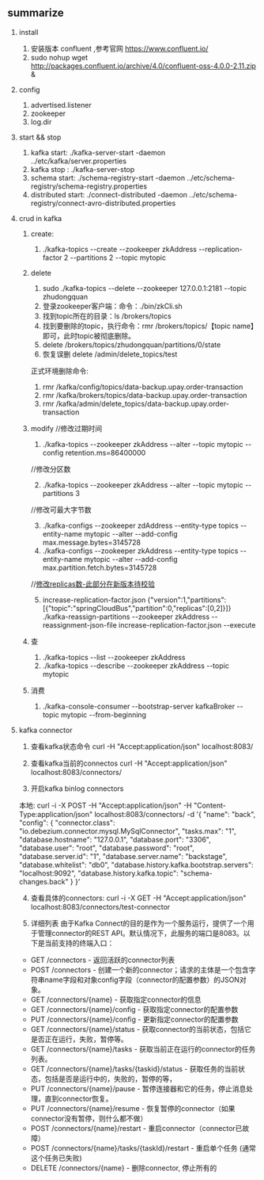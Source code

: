 ## summarize

 1. install 
 
 
      1.  安装版本 confluent ,参考官网 https://www.confluent.io/
      2.  sudo nohup wget http://packages.confluent.io/archive/4.0/confluent-oss-4.0.0-2.11.zip &
      
 2. config
 
 
      1. advertised.listener
      2. zookeeper
      3. log.dir
      
 3. start && stop 
      
      
      1. kafka start:  ./kafka-server-start -daemon ../etc/kafka/server.properties
      2. kafka stop :  ./kafka-server-stop 
      3. schema start: ./schema-registry-start -daemon ../etc/schema-registry/schema-registry.properties
      4. distributed start: ./connect-distributed -daemon ../etc/schema-registry/connect-avro-distributed.properties 
                
 4. crud in kafka
 
 
      1. create:
            1. ./kafka-topics --create --zookeeper zkAddress --replication-factor 2 --partitions 2 --topic mytopic
           
      2. delete
            1. sudo ./kafka-topics --delete --zookeeper 127.0.0.1:2181 --topic zhudongquan
            2. 登录zookeeper客户端：命令：./bin/zkCli.sh 
            3. 找到topic所在的目录：ls /brokers/topics
            4. 找到要删除的topic，执行命令：rmr /brokers/topics/【topic name】即可，此时topic被彻底删除。
            5. delete /brokers/topics/zhudongquan/partitions/0/state
            6. 恢复误删 delete /admin/delete_topics/test
           
           
            正式环境删除命令:
            1. rmr /kafka/config/topics/data-backup.upay.order-transaction
            2. rmr /kafka/brokers/topics/data-backup.upay.order-transaction
            3. rmr /kafka/admin/delete_topics/data-backup.upay.order-transaction
           
      3. modify
           //修改过期时间
           
           1. ./kafka-topics --zookeeper zkAddress --alter --topic mytopic --config retention.ms=86400000
           
           //修改分区数
           
           2. ./kafka-topics  --zookeeper zkAddress --alter --topic mytopic --partitions 3
                             
           //修改可最大字节数
           
           3. ./kafka-configs --zookeeper zdAddress --entity-type topics --entity-name mytopic --alter --add-config max.message.bytes=3145728
           4. ./kafka-configs --zookeeper zkAddress --entity-type topics --entity-name mytopic --alter --add-config max.partition.fetch.bytes=3145728
           
           //[修改replicas数-此部分在新版本待校验](http://kafka.apache.org/documentation/#basic_ops_increase_replication_factor)
           
           5. increase-replication-factor.json
           {"version":1,"partitions":[{"topic":"springCloudBus","partition":0,"replicas":[0,2]}]}
           ./kafka-reassign-partitions --zookeeper zkAddress --reassignment-json-file increase-replication-factor.json --execute
           
      4. 查
           1. ./kafka-topics --list --zookeeper zkAddress
           2. ./kafka-topics --describe --zookeeper  zkAddress --topic mytopic    
           
      5. 消费
           1. ./kafka-console-consumer --bootstrap-server kafkaBroker --topic mytopic --from-beginning     
           
        
 5. kafka connector       
       
       
       1. 查看kafka状态命令
           curl -H "Accept:application/json" localhost:8083/
       
       2. 查看kafka当前的connectos
           curl -H "Accept:application/json" localhost:8083/connectors/
       
       3. 开启kafka binlog connectors
       
       本地:
       curl -i -X POST -H "Accept:application/json" -H "Content-Type:application/json" localhost:8083/connectors/ -d 
       '{ "name": "back", "config": { "connector.class": "io.debezium.connector.mysql.MySqlConnector", "tasks.max": "1", "database.hostname": "127.0.0.1", 
          "database.port": "3306", "database.user": "root", "database.password": "root", "database.server.id": "1", "database.server.name": "backstage",
            "database.whitelist": "db0", "database.history.kafka.bootstrap.servers": "localhost:9092", "database.history.kafka.topic": "schema-changes.back" } }’
           
       4. 查看具体的connectors:
       curl -i -X GET -H "Accept:application/json" localhost:8083/connectors/test-connector
       
       5. 详细列表
       由于Kafka Connect的目的是作为一个服务运行，提供了一个用于管理connector的REST API。默认情况下，此服务的端口是8083。以下是当前支持的终端入口：
       * GET /connectors - 返回活跃的connector列表
       * POST /connectors - 创建一个新的connector；请求的主体是一个包含字符串name字段和对象config字段（connector的配置参数）的JSON对象。
       * GET /connectors/{name} - 获取指定connector的信息
       * GET /connectors/{name}/config - 获取指定connector的配置参数
       * PUT /connectors/{name}/config - 更新指定connector的配置参数
       * GET /connectors/{name}/status - 获取connector的当前状态，包括它是否正在运行，失败，暂停等。
       * GET /connectors/{name}/tasks - 获取当前正在运行的connector的任务列表。
       * GET /connectors/{name}/tasks/{taskid}/status - 获取任务的当前状态，包括是否是运行中的，失败的，暂停的等，
       * PUT /connectors/{name}/pause - 暂停连接器和它的任务，停止消息处理，直到connector恢复。
       * PUT /connectors/{name}/resume - 恢复暂停的connector（如果connector没有暂停，则什么都不做）
       * POST /connectors/{name}/restart - 重启connector（connector已故障）
       * POST /connectors/{name}/tasks/{taskId}/restart - 重启单个任务 (通常这个任务已失败)
       * DELETE /connectors/{name} - 删除connector, 停止所有的
    
    
    
